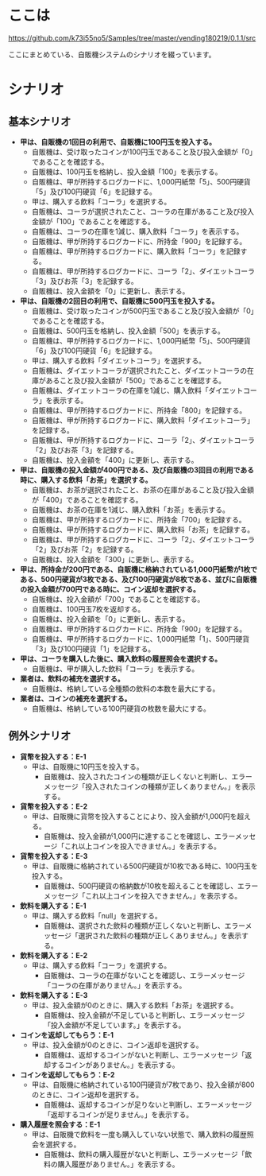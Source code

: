 # ここは

https://github.com/k73i55no5/Samples/tree/master/vending180219/0.1.1/src

ここにまとめている、自販機システムのシナリオを綴っています。

# シナリオ

## 基本シナリオ

- **甲は、自販機の1回目の利用で、自販機に100円玉を投入する。**
    - 自販機は、受け取ったコインが100円玉であること及び投入金額が「0」であることを確認する。
    - 自販機は、100円玉を格納し、投入金額「100」を表示する。
    - 自販機は、甲が所持するログカードに、1,000円紙幣「5」、500円硬貨「5」及び100円硬貨「6」を記録する。
    - 甲は、購入する飲料「コーラ」を選択する。
    - 自販機は、コーラが選択されたこと、コーラの在庫があること及び投入金額が「100」であることを確認する。
    - 自販機は、コーラの在庫を1減じ、購入飲料「コーラ」を表示する。
    - 自販機は、甲が所持するログカードに、所持金「900」を記録する。
    - 自販機は、甲が所持するログカードに、購入飲料「コーラ」を記録する。
    - 自販機は、甲が所持するログカードに、コーラ「2」、ダイエットコーラ「3」及びお茶「3」を記録する。
    - 自販機は、投入金額を「0」に更新し、表示する。
- **甲は、自販機の2回目の利用で、自販機に500円玉を投入する。**
    - 自販機は、受け取ったコインが500円玉であること及び投入金額が「0」であることを確認する。
    - 自販機は、500円玉を格納し、投入金額「500」を表示する。
    - 自販機は、甲が所持するログカードに、1,000円紙幣「5」、500円硬貨「6」及び100円硬貨「6」を記録する。
    - 甲は、購入する飲料「ダイエットコーラ」を選択する。
    - 自販機は、ダイエットコーラが選択されたこと、ダイエットコーラの在庫があること及び投入金額が「500」であることを確認する。
    - 自販機は、ダイエットコーラの在庫を1減じ、購入飲料「ダイエットコーラ」を表示する。
    - 自販機は、甲が所持するログカードに、所持金「800」を記録する。
    - 自販機は、甲が所持するログカードに、購入飲料「ダイエットコーラ」を記録する。
    - 自販機は、甲が所持するログカードに、コーラ「2」、ダイエットコーラ「2」及びお茶「3」を記録する。
    - 自販機は、投入金額を「400」に更新し、表示する。
- **甲は、自販機の投入金額が400円である、及び自販機の3回目の利用である時に、購入する飲料「お茶」を選択する。**
    - 自販機は、お茶が選択されたこと、お茶の在庫があること及び投入金額が「400」であることを確認する。
    - 自販機は、お茶の在庫を1減じ、購入飲料「お茶」を表示する。
    - 自販機は、甲が所持するログカードに、所持金「700」を記録する。
    - 自販機は、甲が所持するログカードに、購入飲料「お茶」を記録する。
    - 自販機は、甲が所持するログカードに、コーラ「2」、ダイエットコーラ「2」及びお茶「2」を記録する。
    - 自販機は、投入金額を「300」に更新し、表示する。
- **甲は、所持金が200円である、自販機に格納されている1,000円紙幣が1枚である、500円硬貨が3枚である、及び100円硬貨が8枚である、並びに自販機の投入金額が700円である時に、コイン返却を選択する。**
    - 自販機は、投入金額が「700」であることを確認する。
    - 自販機は、100円玉7枚を返却する。
    - 自販機は、投入金額を「0」に更新し、表示する。
    - 自販機は、甲が所持するログカードに、所持金「900」を記録する。
    - 自販機は、甲が所持するログカードに、1,000円紙幣「1」、500円硬貨「3」及び100円硬貨「1」を記録する。
- **甲は、コーラを購入した後に、購入飲料の履歴照会を選択する。**
    - 自販機は、甲が購入した飲料「コーラ」を表示する。
- **業者は、飲料の補充を選択する。**
    - 自販機は、格納している全種類の飲料の本数を最大にする。
- **業者は、コインの補充を選択する。**
    - 自販機は、格納している100円硬貨の枚数を最大にする。

## 例外シナリオ

- **貨幣を投入する：E-1**
    - 甲は、自販機に10円玉を投入する。
        - 自販機は、投入されたコインの種類が正しくないと判断し、エラーメッセージ「投入されたコインの種類が正しくありません。」を表示する。
- **貨幣を投入する：E-2**
    - 甲は、自販機に貨幣を投入することにより、投入金額が1,000円を超える。
        - 自販機は、投入金額が1,000円に達することを確認し、エラーメッセージ「これ以上コインを投入できません。」を表示する。
- **貨幣を投入する：E-3**
    -  甲は、自販機に格納されている500円硬貨が10枚である時に、100円玉を投入する。
        - 自販機は、500円硬貨の格納数が10枚を超えることを確認し、エラーメッセージ「これ以上コインを投入できません。」を表示する。
- **飲料を購入する：E-1**
    - 甲は、購入する飲料「null」を選択する。
        - 自販機は、選択された飲料の種類が正しくないと判断し、エラーメッセージ「選択された飲料の種類が正しくありません。」を表示する。
- **飲料を購入する：E-2**
    - 甲は、購入する飲料「コーラ」を選択する。
        - 自販機は、コーラの在庫がないことを確認し、エラーメッセージ「コーラの在庫がありません。」を表示する。
- **飲料を購入する：E-3**
    - 甲は、投入金額が0のときに、購入する飲料「お茶」を選択する。
        - 自販機は、投入金額が不足していると判断し、エラーメッセージ「投入金額が不足しています。」を表示する。
- **コインを返却してもらう：E-1**
    - 甲は、投入金額が0のときに、コイン返却を選択する。
        - 自販機は、返却するコインがないと判断し、エラーメッセージ「返却するコインがありません。」を表示する。
- **コインを返却してもらう：E-2**
    - 甲は、自販機に格納されている100円硬貨が7枚であり、投入金額が800のときに、コイン返却を選択する。
        - 自販機は、返却するコインが足りないと判断し、エラーメッセージ「返却するコインが足りません。」を表示する。
- **購入履歴を照会する：E-1**
    - 甲は、自販機で飲料を一度も購入していない状態で、購入飲料の履歴照会を選択する。
        - 自販機は、飲料の購入履歴がないと判断し、エラーメッセージ「飲料の購入履歴がありません。」を表示する。
